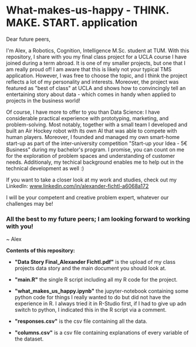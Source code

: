 # What-makes-us-happy - THINK. MAKE. START. application

Dear future peers,

I'm Alex, a Robotics, Cognition, Intelligence M.Sc. student at TUM. With this repository, I share with you my final class project for a UCLA course I have joined during a term abroad. It is one of my smaller projects, but one that I am really proud of! I am aware that this is likely not your typical TMS application. However, I was free to choose the topic, and I think the project reflects a lot of my personality and interests. Moreover, the project was featured as "best of class" at UCLA and shows how to convincingly tell an entertaining story about data - which comes in handy when applied to projects in the business world! 

Of course, I have more to offer to you than Data Science: I have considerable practical experience with prototyping, marketing, and problem-solving. Most notably, together with a small team I developed and built an Air Hockey robot with its own AI that was able to compete with human players. Moreover, I founded and managed my own smart-home start-up as part of the inter-university competition "Start-up your Idea - 5€ Business" during my bachelor's program. I promise, you can count on me for the exploration of problem spaces and understanding of customer needs. Additionaly, my techical background enables me to help out in the technical development as well :)

If you want to take a closer look at my work and studies, check out my LinkedIn: www.linkedin.com/in/alexander-fichtl-a6068a172

I will be your competent and creative problem expert, whatever our challenges may be!

### All the best to my future peers; I am looking forward to working with you!

~ Alex

**Contents of this repository:**

- **"Data Story Final_Alexander Fichtl.pdf"** is the upload of my class projects data story and the main document you should look at.

- **"main.R"**	the single R script including all my R code for the project.

- **"what_makes_us_happy.ipynb"** the jupyter-notebook containing some python code for things I really wanted to do but did not have the experience in R. I always tried it in R-Studio first, if I had to give up adn switch to python, I indicated this in the R script via a comment.

- **"responses.csv"**	is the csv file containing all the data.

- **"columns.csv"**	is a csv file containing explanations of every variable of the dataset.
